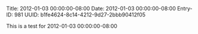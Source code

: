 Title: 2012-01-03 00:00:00-08:00
Date: 2012-01-03 00:00:00-08:00
Entry-ID: 981
UUID: b1fe4624-8c14-4212-9d27-2bbb90412f05

This is a test for 2012-01-03 00:00:00-08:00
